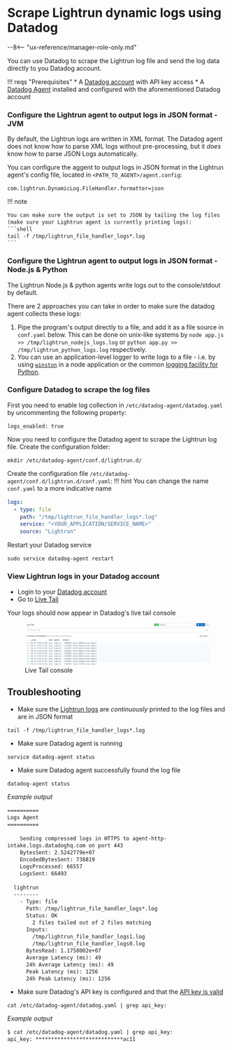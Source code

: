 # Scrape Lightrun dynamic logs using Datadog

--8<-- "ux-reference/manager-role-only.md"

You can use Datadog to scrape the Lightrun log file and send the log data directly to you Datadog account.
	 
!!! reqs "Prerequisites"
    * A [Datadog account](https://docs.datadoghq.com/agent/) with API key access
    * A [Datadog Agent](https://docs.datadoghq.com/agent/) installed and configured with the aforementioned Datadog account

### Configure the Lightrun agent to output logs in JSON format - JVM
By default, the Lightrun logs are written in XML format.
The Datadog agent does not know how to parse XML logs without pre-processing, but it *does* know how to parse JSON Logs automatically.

You can configure the aggent to output logs in JSON format in the Lightrun agent's config file, located in `<PATH_TO_AGENT>/agent.config`:
```text
com.lightrun.DynamicLog.FileHandler.formatter=json
```
!!! note

    You can make sure the output is set to JSON by tailing the log files (make sure your Lightrun agent is currently printing logs):
    ```shell
    tail -f /tmp/lightrun_file_handler_logs*.log
    ```
### Configure the Lightrun agent to output logs in JSON format - Node.js & Python

The Lightrun Node.js & python agents write logs out to the console/stdout by default. 

There are 2 approaches you can take in order to make sure the datadog agent collects these logs:

1. Pipe the program's output directly to a file, and add it as a file source in `conf.yaml` below. This can be done on unix-like systems by `node app.js >> /tmp/lightrun_nodejs_logs.log` or `python app.py >> /tmp/lightrun_python_logs.log` respectively. 
2. You can use an application-level logger to write logs to a file - i.e. by using [`winston`](https://github.com/winstonjs/winston) in a node application or the common [logging facility for Python](https://docs.python.org/3/howto/logging.html#logging-to-a-file).  

### Configure Datadog to scrape the log files
First you need to enable log collection in `/etc/datadog-agent/datadog.yaml` by uncommenting the following property:
```shell
logs_enabled: true
```

Now you need to configure the Datadog agent to scrape the Lightrun log file.
Create the configuration folder:
```shell
mkdir /etc/datadog-agent/conf.d/lightrun.d/
```
Create the configuration file `/etc/datadog-agent/conf.d/lightrun.d/conf.yaml`:
!!! hint
    You can change the name `conf.yaml` to a more indicative name
```yaml
logs:
  - type: file
    path: "/tmp/lightrun_file_handler_logs*.log"
    service: "<YOUR_APPLICATION/SERVICE_NAME>"
    source: "Lightrun"
```

Restart your Datadog service
```shell
sudo service datadog-agent restart
```

### View Lightrun logs in your Datadog account

* Login to your [Datadog account](https://app.datadoghq.com)
* Go to [Live Tail](https://app.datadoghq.com/logs/livetail)

Your logs should now appear in Datadog's live tail console
<figure>
    <img src="/assets/images/integrations-datadog-logs-live-tail-console.png" alt="Live Tail console"/>
    <figcaption>Live Tail console</figcaption>
</figure>


## Troubleshooting
* Make sure the [Lightrun logs](../logs.md) are *continuously* printed to the log files and are in JSON format
```shell
tail -f /tmp/lightrun_file_handler_logs*.log
```
* Make sure Datadog agent is running
```shell
service datadog-agent status
```
* Make sure Datadog agent successfully found the log file
```shell
datadog-agent status
```
*Example output*
```shell
==========
Logs Agent
==========

    Sending compressed logs in HTTPS to agent-http-intake.logs.datadoghq.com on port 443
    BytesSent: 2.5242779e+07
    EncodedBytesSent: 738819
    LogsProcessed: 66557
    LogsSent: 66493

  lightrun
  --------
    - Type: file
      Path: /tmp/lightrun_file_handler_logs*.log
      Status: OK
        2 files tailed out of 2 files matching
      Inputs:
        /tmp/lightrun_file_handler_logs1.log
        /tmp/lightrun_file_handler_logs0.log
      BytesRead: 1.1758002e+07
      Average Latency (ms): 49
      24h Average Latency (ms): 49
      Peak Latency (ms): 1256
      24h Peak Latency (ms): 1256

```
* Make sure Datadog's API key is configured and that the [API key is valid](https://app.datadoghq.com/organization-settings/api-keys)
```shell
cat /etc/datadog-agent/datadog.yaml | grep api_key:
```
*Example output*
```shell
$ cat /etc/datadog-agent/datadog.yaml | grep api_key:
api_key: ****************************ac11
```